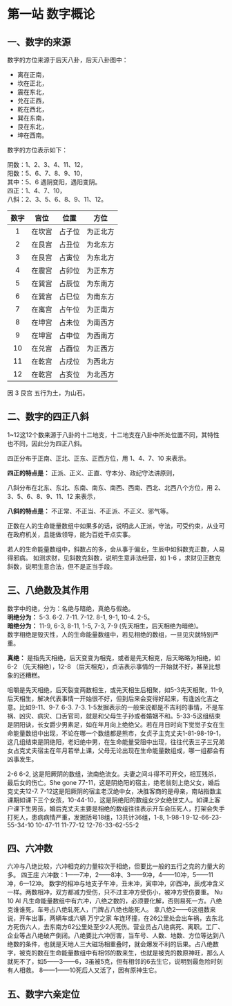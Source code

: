 # 第一站 数字概论
## 一、数字的来源

数字的方位来源于后天八卦，后天八卦图中：  
- 离在正南，  
- 坎在正北，
- 震在东北，  
- 兑在正西，
- 乾在西北，  
- 巽在东南，  
- 艮在东北，  
- 坤在西南。  

数字的方位表示如下：  

阴数：1、2、3、4、11、12，  
阳数：5、6、7、8、9、10，  
其中：5、6 遇阴变阳，遇阳变阴。  
四正：1、4、7、10，  
八斜：2、3、5、6、8、9、11、12。   

|数字|宫位|位置|方位|
|:--:|:------:|:------:|:------:|  
|1 |在坎宫|占子位|为正北方|  
|2 |在艮宫|占丑位|为北东方|  
|3 |在艮宫|占寅位|为东北方|  
|4 |在震宫|占卯位|为正东方|  
|5 |在巽宫|占辰位|为东南方|  
|6 |在巽宫|占巳位|为南东方|  
|7 |在离宫|占午位|为正南方|  
|8 |在坤宫|占未位|为南西方|  
|9 |在坤宫|占申位|为西南方|  
|10|在兑宫|占酉位|为正西方|  
|11|在乾宫|占戌位|为西北方|  
|12|在乾宫|占亥位|为北西方|  

因 3 艮宫 五行为土，为山石。  

## 二、数字的四正八斜

1~12这12个数来源于八卦的十二地支，十二地支在八卦中所处位置不同，其特性也不同，因此分为四正八斜。

四正分布于正南、正北、正东、正西方位，用 1、4、7、10 来表示。  

__四正的特点是：__ 正派、正义、正直、守本分、政纪守法讲原则，

八斜分布在北东、东北、东南、南东、南西、西南、西北、北西八个方位，用 2、3、5、6、8、9、11、12 来表示，

__八斜的特点是：__ 不正常、不正当、不正派、不正义、邪气等。

正数在人的生命能量数组中如果多的话，说明此人正派，守法，可受约束，从业可在政府机关，且能做领导，能为百姓干点实事。

若人的生命能量数组中，斜数占的多，会从事于偏业，生辰中如斜数克正数，人易得邪病。
如测求财，见斜数克斜数，说明生意非法经营，如 1-6 ，求财见正数克斜数，说明生意合法，但不是正当手段。

## 三、八绝数及其作用

数字中的绝，分为：名绝与暗绝，真绝与假绝。  
__明绝分为：__ 5-3. 6-2. 7-11. 7-12. 8-1, 9-1, 10-4. 2-5。  
__暗绝分为：__ 11-9, 6-3, 8-11, 1-5, 7-3, 7-9 (先天相生，后天相绝为暗绝)。  
数字相绝是毁灭性，人的生命能量数组中，若见相绝的数组，一旦见灾就特别严重。  

__真绝：__ 是指先天相绝，后天变变为相克，或者是先天相克，后天略略为相绝，如 6-2 （先天相绝），12-8 （后天相克），贞洁表示事情的一开始就不好，甚至比想象的还糟糕。

咀嚼是先天相绝，后天裂变两数相生，或先天相生后相聚，如5-3先天相聚，11-9, 后天相生，解决代表事情一开始很不好，但到后来会变得好起来，有逢凶化吉之意。比如9-11、9-7. 6-3. 7-3. 1-5发掘表示的一般来说都是不吉利的事情，不是车祸、凶灾、病灾、口舌官司，就是和父母生子孙或者婚姻不和。5-33-5这组结束是阴阳诀，长女爵少男素足，如在年月向上绝绝父。若在月日时向下觉觉子女在生命能量数组中出现，不论在哪一个数组都是熊市，女贞子主克丈夫1-81-98-19-1，这几组结束是阴绝阳，老妇绝中男，在生命能量受阻中出现，往往代表三子三兄弟女占克丈夫宿主在年月若举上课，父母无论出现在生命能量数组成，哪一组都会有凶事发生。

2-6 6-2, 这是阳厥阴的数组，流南绝流女。夫妻之间斗得不可开交，相互残杀，最后女的伤亡。She gone 77-11，这是阴绝阳的宿主，绝老翁刻上绝父女，婚后克丈夫12-7. 7-12这是阳厥阴的宿主老汉绝中女，决胜客商的是母亲，南站指数主课期如课下三个女孩，10-44-10，这是阴绝阳的数组女少女绝世丈人。如课上客户课下生男孩，婚后克丈夫主要是相绝的数组往往表示开车会压死人，打架会失手打死人，患病病情严重，发掘括号18组，13共计36组，1-8, 1-98-1 9-12-66-23-55-34-10 10-47-11 11-77-12 12-76-33-62-55-2

## 四、六冲数
六冲与八绝比较，六冲相克的力量较次于相绝，但要比一般的五行之克的力量大的多。
四王庄
六冲数：1——7冲，2——8冲、3——9冲，4——10冲，5——11 冲，6—12冲。
数字的相冲与地支子午冲，丑未冲，寅申冲，卯酉冲，辰戌冲含义一样。两数相冲，双方都减力受伤，只不过主冲方受伤小，被冲方受伤要重。
Nu 10 Al
凡生命能量数组中有六冲，八绝之数的，必须要化解，否则易死一方。八绝克谁谁死，车号占八绝轧死人，门牌占八绝也能死人。
拿八绝2——6这组数来说，开车出事，两辆车或六辆
万宁之家
车连环撞，在26公里处会出车祸，去东北方死伤六人，去东南方62公里处至少2人死伤。营业员占八绝病死、离职。工厂、企业等占八绝破产倒闭。八绝要比六冲厉害，当车号、人数、地数、方位等达到八绝数的条件，也就是天地人三大磁场相重叠时，就会爆发不利的后果。占八绝数字，被克的数在生命能量数组中有相邻的数来生，也就是被克的数原神旺，那么人就死不了，如5——3——6，3虽被5克，但有相邻的6去生它，说明到最危险时刻有人相救。
8——1——10死后人又活了，因有原神生它。

## 五、数字六亲定位